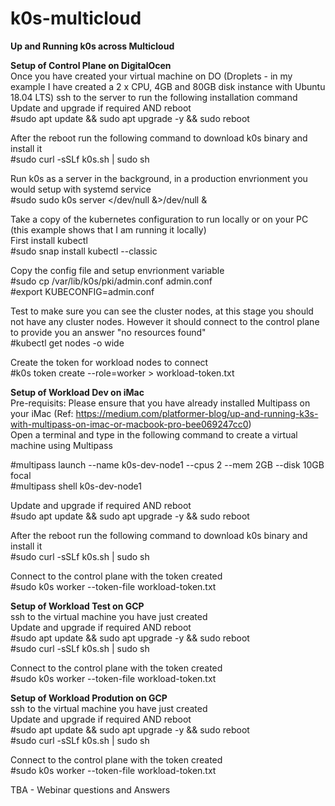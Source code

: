 # k0s-multicloud
**Up and Running k0s across Multicloud**

**Setup of Control Plane on DigitalOcen**<br>
Once you have created your virtual machine on DO (Droplets - in my example I have created a 2 x CPU, 4GB and 80GB disk instance with Ubuntu 18.04 LTS) ssh to the server
to run the following installation command<br>
Update and upgrade if required AND reboot<br>
#sudo apt update && sudo apt upgrade -y && sudo reboot<br>

After the reboot run the following command to download k0s binary and install it<br>
#sudo curl -sSLf k0s.sh | sudo sh<br>

Run k0s as a server in the background, in a production envrionment you would setup with systemd service<br>
#sudo sudo k0s server </dev/null &>/dev/null & <br>

Take a copy of the kubernetes configuration to run locally or on your PC (this example shows that I am running it locally)<br>
First install kubectl<br>
#sudo snap install kubectl --classic<br>

Copy the config file and setup envrionment variable<br>
#sudo cp /var/lib/k0s/pki/admin.conf admin.conf<br>
#export KUBECONFIG=admin.conf<br>

Test to make sure you can see the cluster nodes, at this stage you should not have any cluster nodes. However it should connect to the control plane to provide you an answer "no resources found"<br>
#kubectl get nodes -o wide<br>

Create the token for workload nodes to connect<br>
#k0s token create --role=worker > workload-token.txt<br>

**Setup of Workload Dev on iMac**</br>
Pre-requisits: Please ensure that you have already installed Multipass on your iMac (Ref:  https://medium.com/platformer-blog/up-and-running-k3s-with-multipass-on-imac-or-macbook-pro-bee069247cc0) <br>
Open a terminal and type in the following command to create a virtual machine using Multipass<br>

#multipass launch --name k0s-dev-node1 --cpus 2 --mem 2GB --disk 10GB focal<br>
#multipass shell k0s-dev-node1<br>

Update and upgrade if required AND reboot<br>
#sudo apt update && sudo apt upgrade -y && sudo reboot<br>

After the reboot run the following command to download k0s binary and install it<br>
#sudo curl -sSLf k0s.sh | sudo sh<br>

Connect to the control plane with the token created<br>
#sudo k0s worker --token-file workload-token.txt<br>

**Setup of Workload Test on GCP**<br>
ssh to the virtual machine you have just created <br>
Update and upgrade if required AND reboot<br>
#sudo apt update && sudo apt upgrade -y && sudo reboot<br>
#sudo curl -sSLf k0s.sh | sudo sh

Connect to the control plane with the token created<br>
#sudo k0s worker --token-file workload-token.txt<br>

**Setup of Workload Prodution on GCP**<br>
ssh to the virtual machine you have just created <br>
Update and upgrade if required AND reboot<br>
#sudo apt update && sudo apt upgrade -y && sudo reboot<br>
#sudo curl -sSLf k0s.sh | sudo sh

Connect to the control plane with the token created<br>
#sudo k0s worker --token-file workload-token.txt<br>

TBA - Webinar questions and Answers
